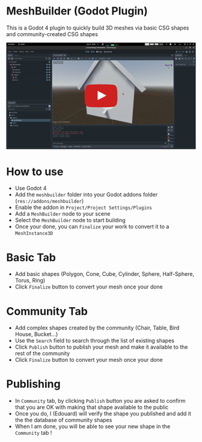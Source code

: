 # MeshBuilder (Godot Plugin)

This is a Godot 4 plugin to quickly build 3D meshes via basic CSG shapes and community-created CSG shapes

[![Watch the tutorial](meshbuilder-thumbnail.jpeg)](https://www.youtube.com/watch?v=vM0oGoyCjEA)

# How to use
- Use Godot 4
- Add the `meshbuilder` folder into your Godot addons folder (`res://addons/meshbuilder`)
- Enable the addon in `Project/Project Settings/Plugins`
- Add a `MeshBuilder` node to your scene
- Select the `MeshBuilder` node to start building
- Once your done, you can `Finalize` your work to convert it to a `MeshInstance3D`

# Basic Tab
- Add basic shapes (Polygon, Cone, Cube, Cylinder, Sphere, Half-Sphere, Torus, Ring)
- Click `Finalize` button to convert your mesh once your done

# Community Tab
- Add complex shapes created by the community (Chair, Table, Bird House, Bucket...)
- Use the `Search` field to search through the list of existing shapes
- Click `Publish` button to publish your mesh and make it available to the rest of the community
- Click `Finalize` button to convert your mesh once your done

# Publishing
- In `Community` tab, by clicking `Publish` button you are asked to confirm that you are OK with making that shape available to the public
- Once you do, I (Edouard) will verify the shape you published and add it the the database of community shapes
- When I am done, you will be able to see your new shape in the `Community` tab !
